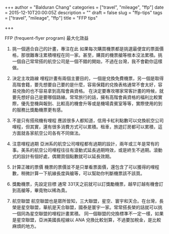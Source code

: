 +++
author = "Balduran Chang"
categories = ["travel", "mileage", "ffp"]
date = 2015-12-10T20:00:05Z
description = ""
draft = false
slug = "ffp-tips"
tags = ["travel", "mileage", "ffp"]
title = "FFP tips"

+++


FFP (frequent-flyer program) 最大化效益

1. 挑一個適合自己的計畫，專注在此
 如果每次購買機票都是挑選最便宜的票面價格，那很難專注累積哩程在同一家。甚至，購買的機票艙等根本沒法累積。挑一個自己常常搭的航空公司是一個不錯的開始，不過在台灣，我不會勸你這樣做。

2. 決定主攻路線
 哩程計畫有兩個主要目的，一個是兌換免費機票，另一個是取得高階會籍，要先想要自己要的是什麼，容易保籍的兌換表格通常不會太好，容易兌換的也不容易拿到高階會員資格。
 在決定要專攻哪家常客計畫的時候，就要先想好自己是要哪個路線。常常旅行的話，擁有高階會員資格的福利比較實際，優先登機與報到、比較高的機會升等或是機場貴賓室等等，實際使用的到的服務比獎勵機票更有感。
 
3. 不是只有搭飛機有哩程
  應該很多人都知道，信用卡紅利點數可以兌換航空公司哩程，但其實，還有很多消費方式可以累積。租車，旅遊訂房都可以累積，這方面就各家航空公司各有不同做法。
4. 注意哩程過期
  亞洲系的航空公司哩程都有過期的設計，兩年或三年是常有的事。美系的航空公司哩程往往有滾動式延長過期時效，或是終生不過期。滾動式的設計有個好處，偶爾買個點數就可以延長效期。
5. 計算正確的票價
  機票的票價並不是只單看票面價，還包含了可以獲得的哩程數，稍微計算一下航線長度與艙等，可以幫助你判斷機票該不該買。
6. 獎勵機票，先設定目標
 通常 331天之前就可以訂獎勵機票，越早訂越有機會訂到高艙等，畢竟物以稀為貴。
 
7. 航空聯盟
 航空聯盟也是眾所皆知，三大聯盟，星空、寰宇和天合。在台灣，長榮是星空聯盟，華航是天合聯盟，國泰是寰宇一家。常常搭長榮的話就可以挑一個同為星空聯盟的哩程計畫累積。
 同一個聯盟的兌換標準不一定一樣，如果是星空聯盟，亞洲美國長程線以 ANA 兌換比較划算，不過要加稅金，是比較麻煩的地方。

